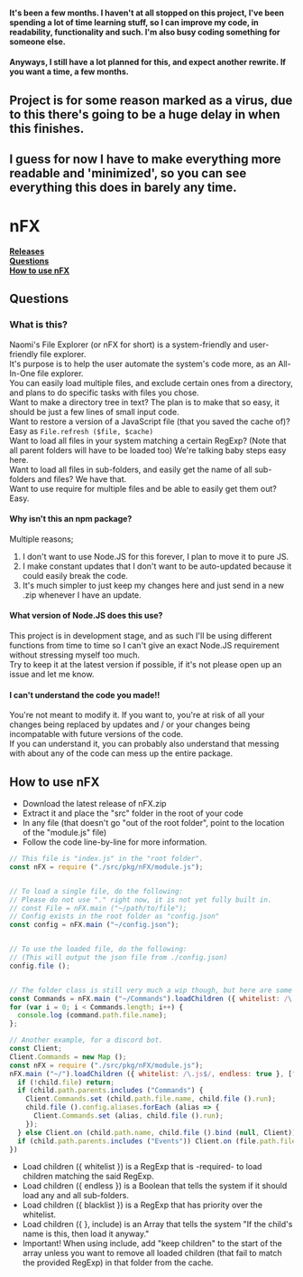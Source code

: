 #### It's been a few months. I haven't at all stopped on this project, I've been spending a lot of time learning stuff, so I can improve my code, in readability, functionality and such. I'm also busy coding something for someone else.
#### Anyways, I still have a lot planned for this, and expect another rewrite. If you want a time, a few months.

## Project is for some reason marked as a virus, due to this there's going to be a huge delay in when this finishes.

## I guess for now I have to make everything more readable and 'minimized', so you can see everything this does in barely any time.

# nFX
**[Releases](https://github.com/NaomixNemo/nFX/releases)\
[Questions](https://github.com/NaomixNemo/nFX/tree/alpha#questions)\
[How to use nFX](https://github.com/NaomixNemo/nFX/blob/alpha/README.md#how-to-use-nfx)**

## Questions
### What is this?
Naomi's File Explorer (or nFX for short) is a system-friendly and user-friendly file explorer.\
It's purpose is to help the user automate the system's code more, as an All-In-One file explorer.\
You can easily load multiple files, and exclude certain ones from a directory, and plans to do specific tasks with files you chose.\
Want to make a directory tree in text? The plan is to make that so easy, it should be just a few lines of small input code.\
Want to restore a version of a JavaScript file (that you saved the cache of)? Easy as `File.refresh ($file, $cache)`\
Want to load all files in your system matching a certain RegExp? (Note that all parent folders will have to be loaded too) We're talking baby steps easy here.\
Want to load all files in sub-folders, and easily get the name of all sub-folders and files? We have that.\
Want to use require for multiple files and be able to easily get them out? Easy.

#### Why isn't this an npm package?
Multiple reasons;
1. I don't want to use Node.JS for this forever, I plan to move it to pure JS.
2. I make constant updates that I don't want to be auto-updated because it could easily break the code.
3. It's much simpler to just keep my changes here and just send in a new .zip whenever I have an update.

#### What version of Node.JS does this use?
This project is in development stage, and as such I'll be using different functions from time to time so I can't give an exact Node.JS requirement without stressing myself too much.\
Try to keep it at the latest version if possible, if it's not please open up an issue and let me know.

#### I can't understand the code you made!!
You're not meant to modify it. If you want to, you're at risk of all your changes being replaced by updates and / or your changes being incompatable with future versions of the code.\
If you can understand it, you can probably also understand that messing with about any of the code can mess up the entire package.

## How to use nFX
- Download the latest release of nFX.zip
- Extract it and place the "src" folder in the root of your code
- In any file (that doesn't go "out of the root folder", point to the location of the "module.js" file)
- Follow the code line-by-line for more information.
```js
// This file is "index.js" in the "root folder".
const nFX = require ("./src/pkg/nFX/module.js");


// To load a single file, do the following:
// Please do not use "." right now, it is not yet fully built in.
// const File = nFX.main ("~/path/to/file");
// Config exists in the root folder as "config.json"
const config = nFX.main ("~/config.json");


// To use the loaded file, do the following:
// (This will output the json file from ./config.json)
config.file ();


// The folder class is still very much a wip though, but here are some examples
const Commands = nFX.main ("~/Commands").loadChildren ({ whitelist: /\.js$/, endless: true });
for (var i = 0; i < Commands.length; i++) {
  console.log (command.path.file.name);
};

// Another example, for a discord bot.
const Client;
Client.Commands = new Map ();
const nFX = require ("./src/pkg/nFX/module.js");
nFX.main ("~/").loadChildren ({ whitelist: /\.js$/, endless: true }, ["Commands", "Events"]).forEach (child => {
  if (!child.file) return;
  if (child.path.parents.includes ("Commands") {
    Client.Commands.set (child.path.file.name, child.file ().run);
    child.file ().config.aliases.forEach (alias => {
      Client.Commands.set (alias, child.file ().run);
    });
  } else Client.on (child.path.name, child.file ().bind (null, Client));
  if (child.path.parents.includes ("Events")) Client.on (file.path.file.name, file.file ().bind (null, Client));
})
```
- Load children ({ whitelist }) is a RegExp that is -required- to load children matching the said RegExp.
- Load children ({ endless }) is a Boolean that tells the system if it should load any and all sub-folders.
- Load children ({ blacklist }) is a RegExp that has priority over the whitelist.
- Load children ({ }, include) is an Array that tells the system "If the child's name is this, then load it anyway."
- Important! When using include, add "keep children" to the start of the array unless you want to remove all loaded children (that fail to match the provided RegExp) in that folder from the cache.
